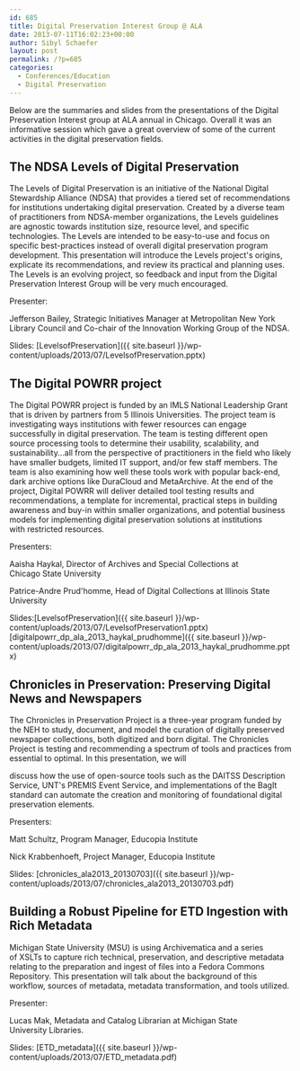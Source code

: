 ```yaml
---
id: 685
title: Digital Preservation Interest Group @ ALA
date: 2013-07-11T16:02:23+00:00
author: Sibyl Schaefer
layout: post
permalink: /?p=685
categories:
  - Conferences/Education
  - Digital Preservation
---
```

Below are the summaries and slides from the presentations of the Digital Preservation Interest group at ALA annual in Chicago. Overall it was an informative session which gave a great overview of some of the current activities in the digital preservation fields.

## The NDSA Levels of Digital Preservation

The Levels of Digital Preservation is an initiative of the National Digital Stewardship Alliance (NDSA) that provides a tiered set of recommendations for institutions undertaking digital preservation. Created by a diverse team of practitioners from NDSA-member organizations, the Levels guidelines are agnostic towards institution size, resource level, and specific technologies. The Levels are intended to be easy-to-use and focus on specific best-practices instead of overall digital preservation program development. This presentation will introduce the Levels project's origins, explicate its recommendations, and review its practical and planning uses. The Levels is an evolving project, so feedback and input from the Digital Preservation Interest Group will be very much encouraged.<!--more-->

Presenter:

Jefferson Bailey, Strategic Initiatives Manager at Metropolitan New York Library Council and Co-chair of the Innovation Working Group of the NDSA.

Slides: [LevelsofPreservation]({{ site.baseurl }}/wp-content/uploads/2013/07/LevelsofPreservation.pptx)

## The Digital POWRR project

The Digital POWRR project is funded by an IMLS National Leadership Grant that is driven by partners from 5 Illinois Universities. The project team is investigating ways institutions with fewer resources can engage successfully in digital preservation. The team is testing different open source processing tools to determine their usability, scalability, and sustainability...all from the perspective of practitioners in the field who likely have smaller budgets, limited IT support, and/or few staff members. The team is also examining how well these tools work with popular back-end, dark archive options like DuraCloud and MetaArchive. At the end of the project, Digital POWRR will deliver detailed tool testing results and recommendations, a template for incremental, practical steps in building awareness and buy-in within smaller organizations, and potential business models for implementing digital preservation solutions at institutions with restricted resources.

Presenters:

Aaisha Haykal, Director of Archives and Special Collections at Chicago State University

Patrice-Andre Prud'homme, Head of Digital Collections at Illinois State University

Slides:[LevelsofPreservation]({{ site.baseurl }}/wp-content/uploads/2013/07/LevelsofPreservation1.pptx) [digitalpowrr\_dp\_ala\_2013\_haykal_prudhomme]({{ site.baseurl }}/wp-content/uploads/2013/07/digitalpowrr_dp_ala_2013_haykal_prudhomme.pptx)

## Chronicles in Preservation: Preserving Digital News and Newspapers

The Chronicles in Preservation Project is a three-year program funded by the NEH to study, document, and model the curation of digitally preserved newspaper collections, both digitized and born digital. The Chronicles Project is testing and recommending a spectrum of tools and practices from essential to optimal. In this presentation, we will

discuss how the use of open-source tools such as the DAITSS Description Service, UNT's PREMIS Event Service, and implementations of the BagIt standard can automate the creation and monitoring of foundational digital preservation elements.

Presenters:

Matt Schultz, Program Manager, Educopia Institute

Nick Krabbenhoeft, Project Manager, Educopia Institute

Slides: [chronicles\_ala2013\_20130703]({{ site.baseurl }}/wp-content/uploads/2013/07/chronicles_ala2013_20130703.pdf)

## Building a Robust Pipeline for ETD Ingestion with Rich Metadata

Michigan State University (MSU) is using Archivematica and a series of XSLTs to capture rich technical, preservation, and descriptive metadata relating to the preparation and ingest of files into a Fedora Commons Repository. This presentation will talk about the background of this workflow, sources of metadata, metadata transformation, and tools utilized.

Presenter:

Lucas Mak, Metadata and Catalog Librarian at Michigan State University Libraries.

Slides: [ETD_metadata]({{ site.baseurl }}/wp-content/uploads/2013/07/ETD_metadata.pdf)
